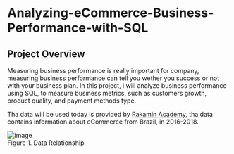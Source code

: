 # Analyzing-eCommerce-Business-Performance-with-SQL

## Project Overview
Measuring business performance is really important for company, measuring business performance can tell you wether you success or not with your business plan. In this project, i will analyze business performance using SQL, to measure business metrics, such as customers growth, product quality, and payment methods type.

Tha data will be used today is provided by [Rakamin Academy](https://rakamin.com/), tha data contains information about eCommerce from Brazil, in 2016-2018. 

![image](https://user-images.githubusercontent.com/94909135/187062491-96806548-9d51-4394-a0b4-f51ec123b650.jpg)
<br>Figure 1. Data Relationship
